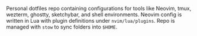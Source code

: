 Personal dotfiles repo containing configurations for tools like Neovim, tmux, wezterm, ghostty, sketchybar, and shell environments. Neovim config is written in Lua with plugin definitions under `nvim/lua/plugins`. Repo is managed with `stow` to sync folders into `$HOME`.